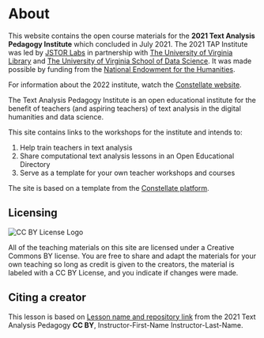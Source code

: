 # About
This website contains the open course materials for the **2021 Text Analysis Pedagogy Institute** which concluded in July 2021. The 2021 TAP Institute was led by [JSTOR Labs](https://labs.jstor.org) in partnership with [The University of Virginia Library](https://www.library.virginia.edu/) and [The University of Virginia School of Data Science](https://datascience.virginia.edu/). It was made possible by funding from the [National Endowment for the Humanities](https://neh.gov).

For information about the 2022 institute, watch the [Constellate website](https://constellate.org).

The Text Analysis Pedagogy Institute is an open educational institute for the benefit of teachers (and aspiring teachers) of text analysis in the digital humanities and data science. 

This site contains links to the workshops for the institute and intends to:

1. Help train teachers in text analysis
2. Share computational text analysis lessons in an Open Educational Directory
3. Serve as a template for your own teacher workshops and courses

The site is based on a template from the [Constellate platform](https://github.com/ithaka/tdm-notebooks).

## Licensing

![CC BY License Logo](https://ithaka-labs.s3.amazonaws.com/static-files/images/tdm/tdmdocs/CC_BY.png)

All of the teaching materials on this site are licensed under a Creative Commons BY license. You are free to share and adapt the materials for your own teaching so long as credit is given to the creators, the material is labeled with a CC BY License, and you indicate if changes were made.

## Citing a creator

This lesson is based on [Lesson name and repository link]() from the 2021 Text Analysis Pedagogy **CC BY**, Instructor-First-Name Instructor-Last-Name.



